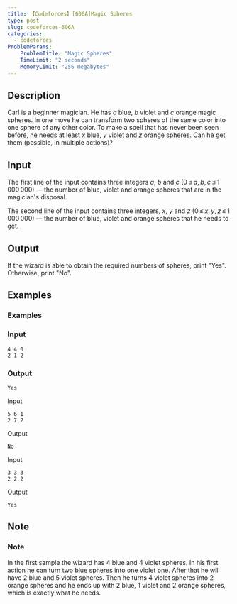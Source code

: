```yaml
---
title: 【Codeforces】[606A]Magic Spheres
type: post
slug: codeforces-606A
categories:
  - codeforces
ProblemParams:
    ProblemTitle: "Magic Spheres"
    TimeLimit: "2 seconds"
    MemoryLimit: "256 megabytes"
---
```


## Description

<p>Carl is a beginner magician. He has <span class="tex-span"><i>a</i></span> blue, <span class="tex-span"><i>b</i></span> violet and <span class="tex-span"><i>c</i></span> orange magic spheres. In one move he can transform two spheres <span class="tex-font-style-bf">of the same color</span> into one sphere of any other color. To make a spell that has never been seen before, he needs at least <span class="tex-span"><i>x</i></span> blue, <span class="tex-span"><i>y</i></span> violet and <span class="tex-span"><i>z</i></span> orange spheres. Can he get them (possible, in multiple actions)?</p>

## Input

<p>The first line of the input contains three integers <span class="tex-span"><i>a</i></span>, <span class="tex-span"><i>b</i></span> and <span class="tex-span"><i>c</i></span> (<span class="tex-span">0 ≤ <i>a</i>, <i>b</i>, <i>c</i> ≤ 1 000 000</span>)&nbsp;— the number of blue, violet and orange spheres that are in the magician's disposal.</p><p>The second line of the input contains three integers, <span class="tex-span"><i>x</i></span>, <span class="tex-span"><i>y</i></span> and <span class="tex-span"><i>z</i></span> (<span class="tex-span">0 ≤ <i>x</i>, <i>y</i>, <i>z</i> ≤ 1 000 000</span>)&nbsp;— the number of blue, violet and orange spheres that he needs to get.</p>

## Output

<p>If the wizard is able to obtain the required numbers of spheres, print "<span class="tex-font-style-tt">Yes</span>". Otherwise, print "<span class="tex-font-style-tt">No</span>".</p>

## Examples

### Examples

### Input

```
4 4 0
2 1 2

```

### Output

```
Yes

```

Input

```
5 6 1
2 7 2

```

Output

```
No

```

Input

```
3 3 3
2 2 2

```

Output

```
Yes

```

## Note

### Note

In the first sample the wizard has $4$ blue and $4$ violet spheres. In his first action he can turn two blue spheres into one violet one. After that he will have $2$ blue and $5$ violet spheres. Then he turns $4$ violet spheres into $2$ orange spheres and he ends up with $2$ blue, $1$ violet and $2$ orange spheres, which is exactly what he needs.
